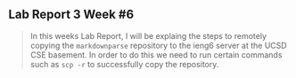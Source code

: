 ## Lab Report 3 Week #6
 > In this weeks Lab Report, I will be explaing the steps to remotely copying the `markdownparse` repository to the ieng6 server at the UCSD CSE basement. In order to do this we need to run certain commands such as `scp -r` to successfully copy the repository.
